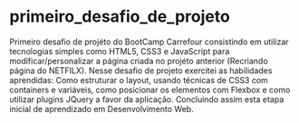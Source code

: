 # primeiro_desafio_de_projeto
Primeiro desafio de projéto do BootCamp Carrefour consistindo em utilizar tecnologias simples como HTML5, CSS3 e JavaScript para modificar/personalizar a página criada no projéto anterior (Recriando página do NETFILX). Nesse desafio de projeto exercitei as habilidades aprendidas: Como estruturar o layout, usando técnicas de CSS3 com containers e variáveis, como posicionar os elementos com Flexbox e como utilizar plugins JQuery a favor da aplicação. Concluindo assim esta etapa inicial de aprendizado em Desenvolvimento Web.
